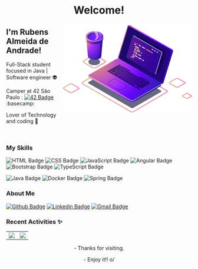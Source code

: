 <h1 align="center">Welcome!</h1><img align="right" src="https://github.com/Rubenscode/Rubenscode/blob/main/img/computer.png" width="350"/>

## I'm Rubens Almeida de Andrade!
Full-Stack student focused in Java | Software engineer :alien:

Camper at 42 São Paulo : [![42 Badge](https://img.shields.io/badge/--black?style=square&logo=42&link=https://www.42sp.org.br/)](https://www.42sp.org.br/)  :basecamp: 

Lover of Technology and coding  :purple_heart:

<br>

### My Skills
![HTML Badge](https://img.shields.io/badge/HTML5%20-%23E34F26.svg?&style=plastic&logo=html5&logoColor=white)
![CSS Badge](https://img.shields.io/badge/CSS3%20-%231572B6.svg?&style=plastic&logo=css3&logoColor=white)
![JavaScript Badge](https://img.shields.io/badge/JavaScript-yellow.svg?&style=plastic&logo=javascript&logoColor=white)
![Angular Badge](https://img.shields.io/badge/Angular%20-%23DD0031.svg?&style=plastic&logo=angular&logoColor=white?color=blue)
![Bootstrap Badge](https://img.shields.io/badge/Bootstrap%20-%23563D7C.svg?&style=plastic&logo=bootstrap&logoColor=white)
![TypeScript Badge](https://img.shields.io/badge/TypeScript%20-%23007ACC.svg?&style=plastic&logo=typescript&logoColor=white)

![Java Badge](https://img.shields.io/badge/Java-%23ED8B00.svg?&style=plastic&logo=java&logoColor=white?logoWidth=40)
![Docker Badge](https://img.shields.io/badge/Docker-0FAAFF.svg?&style=plastic&logo=docker&logoColor=white)
![Spring Badge](https://img.shields.io/badge/Spring%20-%236DB33F.svg?&style=plastic&logo=spring&logoColor=white)

### About Me 

[![Github Badge](https://img.shields.io/badge/-Github-000?style=flat-square&logo=Github&logoColor=white&link=https://github.com/Rubenscode)](https://github.com/Rubenscode)
[![Linkedin Badge](https://img.shields.io/badge/-LinkedIn-blue?style=flat-square&logo=Linkedin&logoColor=white&link=https://www.linkedin.com/in/rubens-almeida-andrade/)](https://www.linkedin.com/in/rubens-almeida-andrade/)
[![Gmail Badge](https://img.shields.io/badge/-Gmail-c14438?style=flat-square&logo=Gmail&logoColor=white&link=mailto:rubens.andrade1@gmail.com)](mailto:rubens.andrade1@gmail.com)<br>

### Recent Activities ✨
<center>
<table>
  <tr>
      <td><img align="left" padding-right="10px" src=https://github-readme-stats.vercel.app/api?username=Rubenscode&show_icons=true&theme=buefy></td>
      <td><img align="left" padding-right="10px" src=https://github-readme-stats.vercel.app/api/top-langs/?username=Rubenscode&show_icons=true&theme=buefy&layout=compact></td>
  </tr>  
</table>
</center>



<p align="center">- Thanks for visiting.</p>
<p align="center">- Enjoy it!! o/</p>
<!--
**Rubenscode/Rubenscode** is a ✨ _special_ ✨ repository because its `README.md` (this file) appears on your GitHub profile.

Here are some ideas to get you started:

- 🔭 I’m currently working on ...
- 🌱 I’m currently learning ...
- 👯 I’m looking to collaborate on ...
- 🤔 I’m looking for help with ...
- 💬 Ask me about ...
- 📫 How to reach me: ...
- 😄 Pronouns: ...
- ⚡ Fun fact: ...
-->
